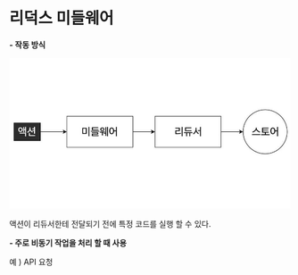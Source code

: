 # 리덕스 미들웨어

**- 작동 방식**

<img src="/src/img/middleware.jpg" title="리덕스 미들웨어 작동 방식" alt="Middleware"></img><br/>

액션이 리듀서한테 전달되기 전에 특정 코드를 실행 할 수 있다.

**- 주로 비동기 작업을 처리 할 때 사용**

예 ) API 요청
